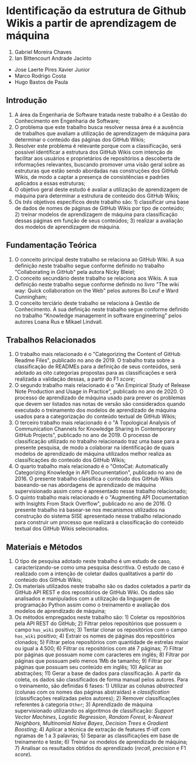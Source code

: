# Identificação da estrutura de Github Wikis a partir de aprendizagem de máquina

1. Gabriel Moreira Chaves
2. Ian Bittencourt Andrade Jacinto

- Jose Laerte Pires Xavier Junior
- Marco Rodrigo Costa
- Hugo Bastos de Paula

## Introdução

1. A área da Engenharia de Software tratada neste trabalho é a Gestão do Conhecimento em Engenharia de Software;
2. O problema que este trabalho busca resolver nessa área é a ausência de trabalhos que avaliam a utilização de aprendizagem de máquina para determinar o conteúdo das páginas dos GitHub Wikis;
3. Resolver este problema é relevante porque com a classificação, será possível identificar a estrutura dos GitHub Wikis com intenção de facilitar aos usuários e proprietários de repositórios a descoberta de informações relevantes, buscando promover uma visão geral sobre as estruturas que estão sendo abordadas nas construções dos GitHub Wikis, de modo a captar a presença de consistências e padrões aplicados a essas estruturas;
4. O objetivo geral deste estudo é avaliar a utilização de aprendizagem de máquina para determinar a estrutura de conteúdo dos GitHub Wikis;
5. Os *três* objetivos específicos deste trabalho são: 1) classificar uma base de dados de nomes de páginas de GitHub Wikis por tipo de conteúdo; 2) treinar modelos de aprendizagem de máquina para classificação dessas páginas em função de seus conteúdos; 3) realizar a avaliação dos modelos de aprendizagem de máquina.

## Fundamentação Teórica

1. O conceito principal deste trabalho se relaciona ao GitHub Wiki. A sua definição neste trabalho segue conforme definido no trabalho "Collaborating in GitHub" pela autora Nicky Bleiel;
2. O conceito secundário deste trabalho se relaciona aos Wikis. A sua definição neste trabalho segue conforme definido no livro "The wiki way: Quick collaboration on the Web" pelos autores Bo Leuf e Ward Cunningham;
3. O conceito terciário deste trabalho se relaciona à Gestão de Conhecimento. A sua definição neste trabalho segue conforme definido no trabalho "Knowledge management in software engineering" pelos autores Loana Rus e Mikael Lindvall.

## Trabalhos Relacionados

1. O trabalho mais relacionado é o "Categorizing the Content of GitHub Readme Files", publicado no ano de 2019. O trabalho trata sobre a classificação de READMEs para a definição de seus conteúdos, será adotado as oito categorias propostas para as classificações e será realizada a validação dessas, a partir do F1 _score_;
2. O segundo trabalho mais relacionado é o "An Empirical Study of Release Note Production and Usage in Practice", publicado no ano de 2020. O processo de aprendizado de máquina usado para prever os problemas que devem ser listados nas notas de versão são considerados quando executado o treinamento dos modelos de aprendizado de máquina usados para a categorização do conteúdo textual de GitHub Wikis;
3. O terceiro trabalho mais relacionado é o "A Topological Analysis of Communication Channels for Knowledge Sharing in Contemporary GitHub Projects", publicado no ano de 2019. O processo de classificação utilizado no trabalho relacionado traz uma base para a presente pesquisa, de modo a colaborar na identificação de quais modelos de aprendizado de máquina utilizados melhor realiza as classificações do conteúdo dos GitHub Wikis;
4. O quarto trabalho mais relacionado é o "OntoCat: Automatically Categorizing Knowledge in API Documentation", publicado no ano de 2016. O presente trabalho classifica o conteúdo dos GitHub Wikis baseando-se nas abordagens de aprendizado de máquina supervisionado assim como é apresentado nesse trabalho relacionado;
5. O quinto trabalho mais relacionado é o "Augmenting API Documentation with Insights From Stack Overflow", publicado no ano de 2016. O presente trabalho irá basear-se nos mecanismos utilizados na construção do sistema SISE apresentado nesse trabalho relacionado para construir um processo que realizará a classificação do conteúdo textual dos GitHub Wikis selecionados.

## Materiais e Métodos

1. O tipo de pesquisa adotado neste trabalho é um estudo de caso, caracterizando-se como uma pesquisa descritiva. O estudo de caso é realizado com a intenção de coletar dados qualitativos a partir do conteúdo dos GitHub Wikis;
2. Os materiais utilizados neste trabalho são os dados coletados a partir da GitHub API REST e dos repositórios de GitHub Wiki. Os dados são analisados e manipulados com a utilização da linguagem de programação Python assim como o treinamento e avaliação dos modelos de aprendizado de máquina;
3. Os métodos empregados neste trabalho são: 1) Coletar os repositórios pela API REST do GitHub; 2) Filtrar pelos repositórios que possuem o campo `has_wiki` positivo; 3) Tentar clonar os repositórios com o campo `has_wiki` positivo; 4) Extrair os nomes de páginas dos repositórios clonados; 5) Filtrar pelos repositórios com quantidade de estrelas maior ou igual a 4.500; 6) Filtrar os repositórios com até 7 páginas; 7) Filtrar por páginas que possuam nome com caracteres em inglês; 8) Filtrar por páginas que possuam pelo menos 1Mb de tamanho; 9) Filtrar por páginas que possuam seu conteúdo em inglês; 10) Aplicar as abstrações; 11) Gerar a base de dados para classificação. A partir da coleta, os dados são classificados de forma manual pelos autores. Para o treinamento, são definidas 6 fases: 1) Utilizar as colunas _abstracted_ (colunas com os nomes das páginas abstraídas) e _classification_ (classificações realizadas pelos autores); 2) Remover classificações referentes à categoria `Other`; 3) Aprendizado de máquina supervisionado utilizando os algoritmos de classificação: _Support Vector Machines_, _Logistic Regression_, _Random Forest_, _k-Nearest Neighbors_, _Multinomial Naive Bayes_, _Decision Trees_ e _Gradient Boosting_; 4) Aplicar a técnica de extração de features tf-idf com ngramas de 1 a 3 palavras; 5) Separar as classificações em base de treinamento e teste; 6) Treinar os modelos de aprendizado de máquina; 7) Analisar os resultados obtidos do aprendizado (_recall_, _precision_ e F1 _score_).    


